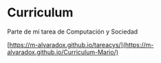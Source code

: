 # Curriculum
Parte de mi tarea de Computación y Sociedad

[https://m-alvaradox.github.io/tareacys/](https://m-alvaradox.github.io/Curriculum-Mario/)
